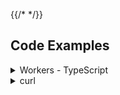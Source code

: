 {{/* */}}
## Code Examples

<details>
  <summary>Workers - TypeScript</summary>

```ts
export interface Env {
  AI: Ai;
}

export default {
  async fetch(request, env): Promise<Response> {
    const res: any = await fetch(
      "https://github.com/Azure-Samples/cognitive-services-speech-sdk/raw/master/samples/cpp/windows/console/samples/enrollment_audio_katie.wav"
    );
    const blob = await res.arrayBuffer();

    const input = {
      audio: [...new Uint8Array(blob)],
    };

    const response = await env.AI.run(
      "{{ .Page.Params.model.name}}",
      input
    );

    return Response.json({ input: { audio: [] }, response });
  },
} satisfies ExportedHandler<Env>;
```

</details>

<details>
  <summary>curl</summary>

```bash
curl https://api.cloudflare.com/client/v4/accounts/$CLOUDFLARE_ACCOUNT_ID/ai/run/{{ .Page.Params.model.name }} \
  -X POST \
  -H "Authorization: Bearer $CLOUDFLARE_API_TOKEN" \
  --data-binary @talking-llama.mp3
```

</details>
